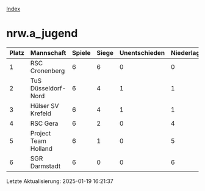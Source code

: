 [Index](./README.md)

# nrw.a_jugend

| Platz |  Mannschaft |  Spiele |  Siege |  Unentschieden |  Niederlagen |  Tore |  Differenz |  Punkte | 
| --- |  --- |  --- |  --- |  --- |  --- |  --- |  --- |  --- |  
|  1 |   RSC Cronenberg |   6 |   6 |   0 |   0 |   44:10 |   34 |   18 |  
|  2 |   TuS Düsseldorf-Nord |   6 |   4 |   1 |   1 |   33:14 |   19 |   13 |  
|  3 |   Hülser SV Krefeld |   6 |   4 |   1 |   1 |   24:15 |   9 |   13 |  
|  4 |   RSC Gera |   6 |   2 |   0 |   4 |   16:23 |   -7 |   6 |  
|  5 |   Project Team Holland |   6 |   1 |   0 |   5 |   6:33 |   -27 |   3 |  
|  6 |   SGR Darmstadt |   6 |   0 |   0 |   6 |   9:37 |   -28 |   0 |  


Letzte Aktualisierung: 2025-01-19 16:21:37